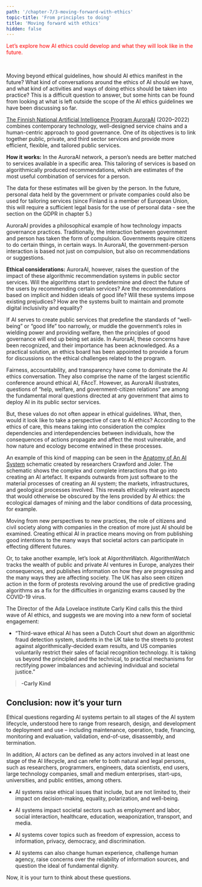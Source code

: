 ```yaml
---
path: '/chapter-7/3-moving-forward-with-ethics'
topic-title: 'From principles to doing'
title: 'Moving forward with ethics'
hidden: false
---
```


<hero-icon heroIcon='chap7'/>

<styled-text>

<p style="color:red;">Let’s explore how AI ethics could develop and what they will look like in the future.</p>

<br>

Moving beyond ethical guidelines, how should AI ethics manifest in the future? What kind of conversations around the ethics of AI should we have, and what kind of activities and ways of doing ethics should be taken into practice? This is a difficult question to answer, but some hints can be found from looking at what is left outside the scope of the AI ethics guidelines we have been discussing so far.

</styled-text>


<text-box name="The AuroraAI program" icon="techIcon">

[The Finnish National Artificial Intelligence Program AuroraAI](https://vm.fi/en/national-artificial-intelligence-programme-auroraai) (2020–2022) combines contemporary technology, well-designed service chains and a human-centric approach to good governance. One of its objectives is to link together public, private, and third sector services and provide more efficient, flexible, and tailored public services.

**How it works:**
In the AuroraAI network, a person’s needs are better matched to services available in a specific area. This tailoring of services is based on algorithmically produced recommendations, which are estimates of the most useful combination of services for a person.

The data for these estimates will be given by the person. In the future, personal data held by the government or private companies could also be used for tailoring services (since Finland is a member of European Union, this will require a sufficient legal basis for the use of personal data - see the section on the GDPR in chapter 5.)

AuroraAI provides a philosophical example of how technology impacts governance practices. Traditionally, the interaction between government and person has taken the form of compulsion. Governments require citizens to do certain things, in certain ways. In AuroraAI, the government-person interaction is based not just on compulsion, but also on recommendations or suggestions.

**Ethical considerations:**
AuroraAI, however, raises the question of the impact of these algorithmic recommendation systems in public sector services. Will the algorithms start to predetermine and direct the future of the users by recommending certain services? Are the recommendations based on implicit and hidden ideals of good life? Will these systems impose existing prejudices? How are the systems built to maintain and promote digital inclusivity and equality?

If AI serves to create public services that predefine the standards of “well-being” or “good life” too narrowly, or muddle the government’s roles in wielding power and providing welfare, then the principles of good governance will end up being set aside. In AuroraAI, these concerns have been recognized, and their importance has been acknowledged. As a practical solution, an ethics board has been appointed to provide a forum for discussions on the ethical challenges related to the program.


</text-box>

<styled-text>

Fairness, accountability, and transparency have come to dominate the AI ethics conversation. They also comprise the name of the largest scientific conference around ethical AI, FAccT. However, as AuroraAI illustrates, questions of “help, welfare, and government-citizen relations” are among the fundamental moral questions directed at any government that aims to deploy AI in its public sector services.

But, these values do not often appear in ethical guidelines. What, then, would it look like to take a perspective of care to AI ethics? According to the ethics of care, this means taking into consideration the complex dependencies and interdependencies between individuals, how the consequences of actions propagate and affect the most vulnerable, and how nature and ecology become entwined in these processes.

</styled-text>

<text-box name="Anatomy of An AI System" icon="techIcon">

An example of this kind of mapping can be seen in the [Anatomy of An AI System](https://anatomyof.ai/img/ai-anatomy-map.pdf) schematic created by researchers Crawford and Joler. The schematic shows the complex and complete interactions that go into creating an AI artefact. It expands outwards from just software to the material processes of creating an AI system; the markets, infrastructures, and geological processes involved. This reveals ethically relevant aspects that would otherwise be obscured by the lens provided by AI ethics: the ecological damages of mining and the labor conditions of data processing, for example.

</text-box>

<styled-text>

Moving from new perspectives to new practices, the role of citizens and civil society along with companies in the creation of more just AI should be examined. Creating ethical AI in practice means moving on from publishing good intentions to the many ways that societal actors can participate in effecting different futures.

</styled-text>
<text-box>

Or, to take another example, let’s look at AlgorithmWatch. AlgorithmWatch tracks the wealth of public and private AI ventures in Europe, analyzes their consequences, and publishes information on how they are progressing and the many ways they are affecting society. The UK has also seen citizen action in the form of protests revolving around the use of predictive grading algorithms as a fix for the difficulties in organizing exams caused by the COVID-19 virus.

</text-box>

<styled-text>

The Director of the Ada Lovelace institute Carly Kind calls this the third wave of AI ethics, and suggests we are moving into a new form of societal engagement:

* “Third-wave ethical AI has seen a Dutch Court shut down an algorithmic fraud detection system, students in the UK take to the streets to protest against algorithmically-decided exam results, and US companies voluntarily restrict their sales of facial recognition technology. It is taking us beyond the principled and the technical, to practical mechanisms for rectifying power imbalances and achieving individual and societal justice.”
>**-Carly Kind**

## Conclusion: now it’s your turn

Ethical questions regarding Al systems pertain to all stages of the Al system lifecycle, understood here to range from research, design, and development to deployment and use – including maintenance, operation, trade, financing, monitoring and evaluation, validation, end-of-use, disassembly, and termination.

In addition, Al actors can be defined as any actors involved in at least one stage of the Al lifecycle, and can refer to both natural and legal persons, such as researchers, programmers, engineers, data scientists, end users, large technology companies, small and medium enterprises, start-ups, universities, and public entities, among others.

</styled-text>

<text-box>

* AI systems raise ethical issues that include, but are not limited to, their impact on decision-making, equality, polarization, and well-being.

* AI systems impact societal sectors such as employment and labor, social interaction, healthcare, education, weaponization, transport, and media.

* AI systems cover topics such as freedom of expression, access to information, privacy, democracy, and discrimination.

* AI systems can also change human experience, challenge human agency, raise concerns over the reliability of information sources, and question the ideal of fundamental dignity.

</text-box>

Now, it is your turn to think about these questions.

<quiz id="95f8a331-d4a2-443a-b155-3ba7dd8679c1"> </quiz>
